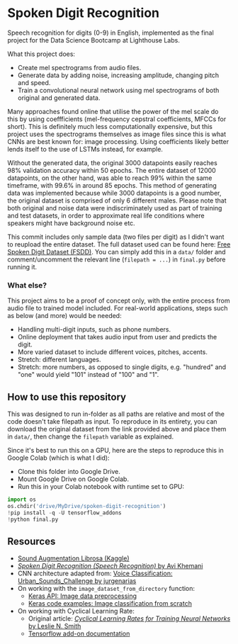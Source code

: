 # Spoken Digit Recognition

Speech recognition for digits (0-9) in English, implemented as the final project for the Data Science Bootcamp at Lighthouse Labs.

What this project does:
- Create mel spectrograms from audio files.
- Generate data by adding noise, increasing amplitude, changing pitch and speed.
- Train a convolutional neural network using mel spectrograms of both original and generated data.

Many approaches found online that utilise the power of the mel scale do this by using coeffficients (mel-frequency cepstral coefficients, MFCCs for short). This is definitely much less computationally expensive, but this project uses the spectrograms themselves as image files since this is what CNNs are best known for: image processing. Using coefficients likely better lends itself to the use of LSTMs instead, for example.

Without the generated data, the original 3000 datapoints easily reaches 98% validation accuracy within 50 epochs. The entire dataset of 12000 datapoints, on the other hand, was able to reach 99% within the same timeframe, with 99.6% in around 85 epochs. This method of generating data was implemented because while 3000 datapoints is a good number, the original dataset is comprised of only 6 different males. Please note that both original and noise data were indiscriminately used as part of training and test datasets, in order to approximate real life conditions where speakers might have background noise etc.

This commit includes only sample data (two files per digit) as I didn't want to reupload the entire dataset. The full dataset used can be found here: [Free Spoken Digit Dataset (FSDD)](https://github.com/Jakobovski/free-spoken-digit-dataset). You can simply add this in a `data/` folder and comment/uncomment the relevant line (`filepath = ...`) in `final.py` before running it.

### What else?
This project aims to be a proof of concept only, with the entire process from audio file to trained model included. For real-world applications, steps such as below (and more) would be needed:
- Handling multi-digit inputs, such as phone numbers.
- Online deployment that takes audio input from user and predicts the digit.
- More varied dataset to include different voices, pitches, accents.
- Stretch: different languages.
- Stretch: more numbers, as opposed to single digits, e.g. "hundred" and "one" would yield "101" instead of "100" and "1".

## How to use this repository

This was designed to run in-folder as all paths are relative and most of the code doesn't take filepath as input. To reproduce in its entirety, you can download the original dataset from the link provided above and place them in `data/`, then change the `filepath` variable as explained.

Since it's best to run this on a GPU, here are the steps to reproduce this in Google Colab (which is what I did):
- Clone this folder into Google Drive.
- Mount Google Drive on Google Colab.
- Run this in your Colab notebook with runtime set to GPU:
``` python
import os
os.chdir('drive/MyDrive/spoken-digit-recognition')
!pip install -q -U tensorflow_addons
!python final.py
```

## Resources
- [Sound Augmentation Librosa (Kaggle)](https://www.kaggle.com/code/huseinzol05/sound-augmentation-librosa/notebook)
- [_Spoken Digit Recognition (Speech Recognition)_ by Avi Khemani](http://cs230.stanford.edu/projects_fall_2020/reports/55617928.pdf)
- CNN architecture adapted from: [Voice Classification: Urban_Sounds_Challenge by jurgenarias](https://github.com/jurgenarias/Portfolio/blob/master/Voice%20Classification/Code/Urban_Sounds_Challenge/Urban_Sounds_Classifier_CNN.ipynb)
- On working with the `image_dataset_from_directory` function:
    - [Keras API: Image data preprocessing](https://keras.io/api/preprocessing/image/)
    - [Keras code examples: Image classification from scratch](https://keras.io/examples/vision/image_classification_from_scratch/)
- On working with Cyclical Learning Rate:
    - Original article: [_Cyclical Learning Rates for Training Neural Networks_ by Leslie N. Smith](https://arxiv.org/abs/1506.01186)
    - [Tensorflow add-on documentation](https://www.tensorflow.org/addons/tutorials/optimizers_cyclicallearningrate)